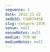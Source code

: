```yaml
---
sequence: 1
date: 2012-11-22
imdbId: tt0074958
slug: network-1976
venue: null
venueNotes: null
medium: TCM HD
mediumNotes: null
---
```


